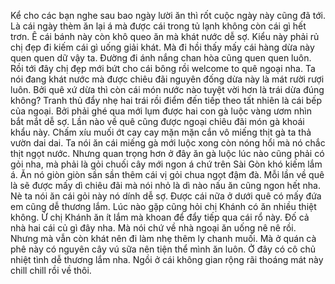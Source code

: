 Kể cho các bạn nghe sau bao ngày lười ăn thì rốt cuộc ngày này cũng đã tới. Là cái ngày thèm ăn lại á mà được cái trong tủ lạnh không còn cái gì hết trơn. Ê cái bánh này còn khô queo ăn mà khát nước dễ sợ. Kiểu này phải rủ chị đẹp đi kiếm cái gì uống giải khát. Mà đi hồi thấy mấy cái hàng dừa này quen quen dữ vậy ta. Đường đi ánh nắng chan hòa cũng quen quen luôn. Rồi tới đây chị đẹp mới bứt cho cái bông rồi welcome to quê ngoại nha. Ta nói đang khát nước mà được chiêu đãi nguyên đống dừa này là mát rười rượi luôn. Bởi quê xứ dừa thì còn cái món nước nào tuyệt vời hơn là trái dừa đúng không? Tranh thủ đẩy nhẹ hai trái rồi điểm đến tiếp theo tất nhiên là cái bếp của ngoại. Bởi phải ghé qua mới lụm được hai con gà luộc vàng ươm nhìn bắt mắt dễ sợ. Lần nào về quê cũng được ngoại chiêu đãi món gà khoái khẩu này. Chấm xíu muối ớt cay cay mặn mặn cắn vô miếng thịt gà ta thả vườn dai dai. Ta nói ăn cái miếng gà mới luộc xong còn nóng hổi mà nó chắc thịt ngọt nước. Nhưng quan trọng hơn ở đây ăn gà luộc lúc nào cũng phải có gỏi nha, mà phải là gỏi chuối cây mới ngon á chứ trên Sài Gòn khó kiếm lắm á. Ăn nó giòn giòn sần sần thêm cái vị gỏi chua ngọt đậm đà. Mỗi lần về quê là sẽ được mấy dì chiêu đãi mà nói nhỏ là dì nào nấu ăn cũng ngon hết nha. Nè ta nói ăn cái gỏi này nó dính dễ sợ. Được cái nữa ở dưới quê có mấy đứa em cũng dễ thương lắm. Lúc nào gặp cũng hỏi chị Khánh có ăn nhiều thiệt không. Ừ chị Khánh ăn ít lắm mà khoan để đẩy tiếp qua cái rổ này. Đố cả nhà hai cái củ gì đây nha. Mà nói chứ về nhà ngoại ăn uống nê nê rồi. Nhưng mà vẫn còn khát nên đi làm nhẹ thêm ly chanh muối. Mà ở quán cà phê này có nguyên cây vú sữa nên tiện thể mình ăn luôn. Ở đây có cô chủ nhiệt tình dễ thương lắm nha. Ngồi ở cái không gian rộng rãi thoáng mát này chill chill rồi về thôi.